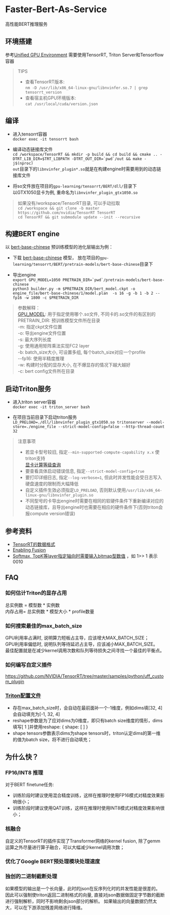 # Faster-Bert-As-Service
高性能BERT推理服务

## 环境搭建
参考[Unified GPU Environment](https://github.com/xiangyangkan/gpu-learning/tree/main/docker)
需要使用TensorRT, Triton Server和Tensorflow容器

> TIPS  
> - 查看TensorRT版本:   
  `nm -D /usr/lib/x86_64-linux-gnu/libnvinfer.so.7 | grep tensorrt_version`
> - 查看宿主机GPU环境版本:  
  `cat /usr/local/cuda/version.json`

## 编译
- 进入tensorrt容器  
`docker exec -it tensorrt bash`

- 编译动态链接库文件  
``cd /workspace/TensorRT && mkdir -p build && cd build && cmake .. -DTRT_LIB_DIR=$TRT_LIBPATH -DTRT_OUT_DIR=`pwd`/out && make -j$(nproc)``  
  `out`目录下的`libnvinfer_plugin*.so`就是在构建engine时需要用到的动态链接库文件  

- 将so文件放在项目的`gpu-learning/tensorrt/BERT/dll/`目录下  
  以GTX1050显卡为例, 重命名为`libnvinfer_plugin_gtx1050.so`

> 如果没有/workspace/TensorRT目录, 可以手动拉取  
> `cd /workspace && git clone -b master https://github.com/nvidia/TensorRT TensorRT`  
> `cd TensorRT && git submodule update --init --recursive`

## 构建BERT engine
以 [bert-base-chinese](https://huggingface.co/bert-base-chinese) 预训练模型的池化层输出为例：  

- 下载 [bert-base-chinese](https://storage.googleapis.com/bert_models/2018_11_03/chinese_L-12_H-768_A-12.zip) 模型，
  放在项目的`gpu-learning/tensorrt/BERT/pretrain-models/bert-base-chinese`目录下 

- 导出engine  
``export GPU_MODEL=1050 PRETRAIN_DIR=`pwd`/pretrain-models/bert-base-chinese``    
`python3 builder.py -m $PRETRAIN_DIR/bert_model.ckpt -o engine_file/bert-base-chinese/1/model.plan 
 -s 16 -g -b 1 -b 2 --fp16 -w 1800 -c $PRETRAIN_DIR`

> 参数解释：   
> [GPU_MODEL](https://github.com/xiangyangkan/gpu-learning/blob/main/tensorrt/BERT/builder.py#L37): 用于指定使用哪个.so文件, 不同卡的.so文件的有区别的  
> PRETRAIN_DIR: 预训练模型文件所在目录  
> -m: 指定ckpt文件位置  
> -o: 导出engine文件位置  
> -s: 最大序列长度  
> -g: 使用通用矩阵乘法实现FC2 layer  
> -b: batch_size大小, 可设置多组, 每个batch_size对应一个profile  
> --fp16: 使用半精度推理  
> -w: 构建时分配的显存大小, 在不爆显存的情况下越大越好  
> -c: bert config文件所在目录  


## 启动Triton服务  
- 进入triton server容器    
`docker exec -it triton_server bash`

- 在项目当前目录下启动triton服务  
`LD_PRELOAD=./dll/libnvinfer_plugin_gtx1050.so tritonserver --model-store=./engine_file
 --strict-model-config=false --http-thread-count 32`

> 注意事项
> - 若显卡型号较旧, 指定`--min-supported-compute-capability x.x` 使triton支持  
>   [显卡计算等级查询](https://developer.nvidia.com/zh-cn/cuda-gpus)
> - 要查看具体启动错误信息, 指定`--strict-model-config=true`
> - 要打印详细日志, 指定`--log-verbose=1`, 但此时并发性能会受日志写入硬盘速度的限制而大幅降低
> - 自定义插件生效必须指定`LD_PRELOAD`, 否则默认使用`/usr/lib/x86_64-linux-gnu/libnvinfer_plugin.so`
> - 不同型号的卡导出engine时需要在相同的软硬件条件下重新编译对应的动态链接库，且导出engine时也需要在相应的硬件条件下(否则triton会报compute version错误)  

## 参考资料  
- [TensorRT的数据格式](https://docs.nvidia.com/deeplearning/tensorrt/developer-guide/index.html#data-format-desc)  
- [Enabling Fusion](https://docs.nvidia.com/deeplearning/tensorrt/best-practices/index.html#enable-fusion)  
- [Softmax, TopK等layer指定轴向时需要输入bitmap型数值](https://docs.nvidia.com/deeplearning/tensorrt/api/c_api/classnvinfer1_1_1_i_soft_max_layer.html#a866ec69eb976e965b1c5c9f75ede189c) ，如 1>> 1 表示 0010

## FAQ  
### 如何估计Triton的显存占用
总实例数 = 模型数 * 实例数  
内存占用= 总实例数 * 模型大小 * profile数量 

### 如何搜索最佳的max_batch_size
GPU利用率占满时, 说明算力短板占主导，应该增大MAX_BATCH_SIZE；  
GPU利用率偏低时, 说明队列等待延迟占主导，应该减小MAX_BATCH_SIZE。  
最佳配置就是在减少kernel调用次数和队列等待损失之间寻找一个最佳的平衡点。

### 如何编写自定义插件
https://github.com/NVIDIA/TensorRT/tree/master/samples/python/uff_custom_plugin

### [Triton配置文件](https://github.com/triton-inference-server/server/blob/main/docs/model_configuration.md)
- 存在max_batch_size时，会自动在最前面补一个-1维度，例如dims填[32, 4]会自动填充为[-1, 32, 4]
- reshape参数是为了应对dims为0维度，即只有batch size维度的情形，dims填写[ 1 ]并使用reshape: { shape: [ ] }
- shape tensors参数表示dims为shape tensors时，triton认定dims的第一维的值为batch size，将不进行自动填充；

## 为什么快？
### FP16/INT8 推理
对于BERT finetune任务: 
- 训练阶段时建议使用混合精度训练，这样在推理时使用FP16模式对精度效果影响很小；
- 训练阶段时建议使用QAT训练，这样在推理时使用INT8模式对精度效果影响很小；

### 核融合
自定义的TensorRT的插件实现了Transformer网络的kernel fusion, 
除了gemm运算之外尽量进行算子融合，可以大幅减少kernel调用次数；

### 优化了Google BERT预处理模块处理速度
### 独创的二进制截断处理
如果模型的输出是一个长向量，此时的json在反序列化时的并发性能是很差的。  
因此可以强制使triton返回二进制格式的向量, 直接对json数据做固定字节数的截断进行强制解析，同时不影响剩余json部分的解析。 
如果输出的向量数据仍然太大，可以在下游添加残差网络进行降维。


